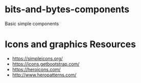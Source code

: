 # bits-and-bytes-components
Basic simple components



# Icons and graphics Resources 

-  https://simpleicons.org/
-  https://icons.getbootstrap.com/
-  https://heroicons.com/
-  http://www.heropatterns.com/
